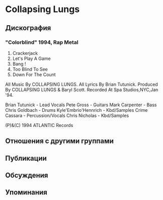 # Collapsing Lungs



## Дискография

### "Colorblind" 1994, Rap Metal

1. Crackerjack
2. Let's Play A Game
3. Bang !
4. Too Blind To See
5. Down For The Count

All Music By COLLAPSING LUNGS.
All Lyrics By Brian Tutunick.
Produced By COLLAPSING LUNGS
& Baryl Scott.
Recorded At Spa Studios,NYC,Jan '94.

Brian Tutunick - Lead Vocals
Pete Gross - Guitars
Mark Carpenter - Bass
Chris Goldbach - Drums
Kyle'Embrio'Hennrich - Kbd/Samples
Crime Cassara - Percussion/Vocals
Chris Nicholas - Kbd/Samples

(P)&(C) 1994 ATLANTIC Records


## Отношения с другими группами


## Публикации


## Обсуждения


## Упоминания

